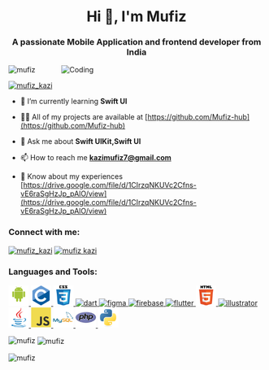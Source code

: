 <h1 align="center">Hi 👋, I'm Mufiz</h1>
<h3 align="center">A passionate Mobile Application and frontend developer from India</h3>
<img align="right" alt="Coding" width="400" src="https://gifdb.com/images/high/animated-man-computer-coding-nae6mec378lsg1i3.webp">

<p align="left"> <img src="https://i.pinimg.com/736x/b5/1b/78/b51b78ecc9e5711274931774e433b5e6.jpg" alt="mufiz" /> </p>

<p align="left"> <a href="https://twitter.com/mufiz_kazi" target="blank"><img src="https://img.shields.io/twitter/follow/mufiz_kazi?logo=twitter&style=for-the-badge" alt="mufiz_kazi" /></a> </p>

- 🌱 I’m currently learning **Swift UI**

- 👨‍💻 All of my projects are available at [https://github.com/Mufiz-hub](https://github.com/Mufiz-hub)

- 💬 Ask me about **Swift UIKit,Swift UI**

- 📫 How to reach me **kazimufiz7@gmail.com**

- 📄 Know about my experiences [https://drive.google.com/file/d/1CIrzqNKUVc2Cfns-vE6raSgHzJp_pAlO/view](https://drive.google.com/file/d/1CIrzqNKUVc2Cfns-vE6raSgHzJp_pAlO/view)

<h3 align="left">Connect with me:</h3>
<p align="left">
<a href="https://twitter.com/mufiz_kazi" target="blank"><img align="center" src="https://raw.githubusercontent.com/rahuldkjain/github-profile-readme-generator/master/src/images/icons/Social/twitter.svg" alt="mufiz_kazi" height="30" width="40" /></a>
<a href="https://linkedin.com/in/mufiz kazi" target="blank"><img align="center" src="https://raw.githubusercontent.com/rahuldkjain/github-profile-readme-generator/master/src/images/icons/Social/linked-in-alt.svg" alt="mufiz kazi" height="30" width="40" /></a>
</p>

<h3 align="left">Languages and Tools:</h3>
<p align="left"> <a href="https://developer.android.com" target="_blank" rel="noreferrer"> <img src="https://raw.githubusercontent.com/devicons/devicon/master/icons/android/android-original-wordmark.svg" alt="android" width="40" height="40"/> </a> <a href="https://www.cprogramming.com/" target="_blank" rel="noreferrer"> <img src="https://raw.githubusercontent.com/devicons/devicon/master/icons/c/c-original.svg" alt="c" width="40" height="40"/> </a> <a href="https://www.w3schools.com/css/" target="_blank" rel="noreferrer"> <img src="https://raw.githubusercontent.com/devicons/devicon/master/icons/css3/css3-original-wordmark.svg" alt="css3" width="40" height="40"/> </a> <a href="https://dart.dev" target="_blank" rel="noreferrer"> <img src="https://www.vectorlogo.zone/logos/dartlang/dartlang-icon.svg" alt="dart" width="40" height="40"/> </a> <a href="https://www.figma.com/" target="_blank" rel="noreferrer"> <img src="https://www.vectorlogo.zone/logos/figma/figma-icon.svg" alt="figma" width="40" height="40"/> </a> <a href="https://firebase.google.com/" target="_blank" rel="noreferrer"> <img src="https://www.vectorlogo.zone/logos/firebase/firebase-icon.svg" alt="firebase" width="40" height="40"/> </a> <a href="https://flutter.dev" target="_blank" rel="noreferrer"> <img src="https://www.vectorlogo.zone/logos/flutterio/flutterio-icon.svg" alt="flutter" width="40" height="40"/> </a> <a href="https://www.w3.org/html/" target="_blank" rel="noreferrer"> <img src="https://raw.githubusercontent.com/devicons/devicon/master/icons/html5/html5-original-wordmark.svg" alt="html5" width="40" height="40"/> </a> <a href="https://www.adobe.com/in/products/illustrator.html" target="_blank" rel="noreferrer"> <img src="https://www.vectorlogo.zone/logos/adobe_illustrator/adobe_illustrator-icon.svg" alt="illustrator" width="40" height="40"/> </a> <a href="https://www.java.com" target="_blank" rel="noreferrer"> <img src="https://raw.githubusercontent.com/devicons/devicon/master/icons/java/java-original.svg" alt="java" width="40" height="40"/> </a> <a href="https://developer.mozilla.org/en-US/docs/Web/JavaScript" target="_blank" rel="noreferrer"> <img src="https://raw.githubusercontent.com/devicons/devicon/master/icons/javascript/javascript-original.svg" alt="javascript" width="40" height="40"/> </a> <a href="https://www.mysql.com/" target="_blank" rel="noreferrer"> <img src="https://raw.githubusercontent.com/devicons/devicon/master/icons/mysql/mysql-original-wordmark.svg" alt="mysql" width="40" height="40"/> </a> <a href="https://www.php.net" target="_blank" rel="noreferrer"> <img src="https://raw.githubusercontent.com/devicons/devicon/master/icons/php/php-original.svg" alt="php" width="40" height="40"/> </a> <a href="https://www.python.org" target="_blank" rel="noreferrer"> <img src="https://raw.githubusercontent.com/devicons/devicon/master/icons/python/python-original.svg" alt="python" width="40" height="40"/> </a> </p>

<p><img align="left" src="https://github-readme-stats.vercel.app/api/top-langs?username=mufiz&show_icons=true&locale=en&layout=compact" alt="mufiz" /></p>

<p>&nbsp;<img align="center" src="https://github-readme-stats.vercel.app/api?username=mufiz&show_icons=true&locale=en" alt="mufiz" /></p>

<p><img align="center" src="https://github-readme-streak-stats.herokuapp.com/?user=mufiz&" alt="mufiz" /></p>
